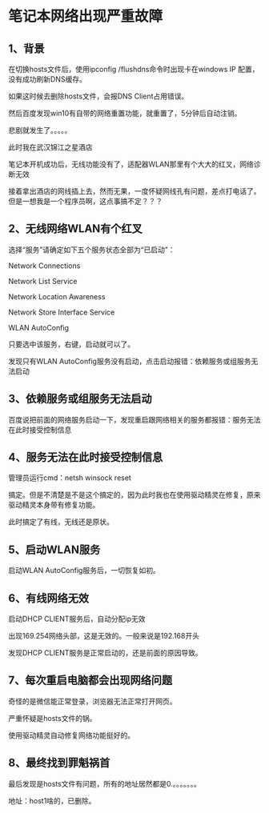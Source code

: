 # 笔记本网络出现严重故障

## 1、背景
在切换hosts文件后，使用ipconfig /flushdns命令时出现卡在windows IP 配置，没有成功刷新DNS缓存。

如果这时候去删除hosts文件，会报DNS Client占用错误。


然后百度发现win10有自带的网络重置功能，就重置了，5分钟后自动注销。

悲剧就发生了。。。。。

此时我在武汉锦江之星酒店


笔记本开机成功后，无线功能没有了，适配器WLAN那里有个大大的红叉，网络诊断无效

接着拿出酒店的网线插上去，然而无果，一度怀疑网线孔有问题，差点打电话了。但是一想我是一个程序员啊，这点事搞不定？？？

## 2、无线网络WLAN有个红叉
选择“服务”请确定如下五个服务状态全部为“已启动”：

Network Connections

Network List Service

Network Location Awareness

Network Store Interface Service

WLAN AutoConfig

只要选中该服务，右键，启动就可以了。

发现只有WLAN AutoConfig服务没有启动，点击启动报错：依赖服务或组服务无法启动

## 3、依赖服务或组服务无法启动

百度说把前面的网络服务启动一下，发现重启跟网络相关的服务都报错：服务无法在此时接受控制信息

## 4、服务无法在此时接受控制信息

管理员运行cmd：netsh winsock reset

搞定。但是不清楚是不是这个搞定的，因为此时我也在使用驱动精灵在修复，原来驱动精灵本身带有修复功能。

此时搞定了有线，无线还是原状。

## 5、启动WLAN服务

启动WLAN AutoConfig服务后，一切恢复如初。

## 6、有线网络无效

启动DHCP CLIENT服务后，自动分配ip无效

出现169.254网络头部，这是无效的。一般来说是192.168开头

发现DHCP CLIENT服务是正常启动的，还是前面的原因导致。

## 7、每次重启电脑都会出现网络问题

奇怪的是微信能正常登录，浏览器无法正常打开网页。

严重怀疑是hosts文件的锅。

使用驱动精灵自动修复网络功能挺好的。

## 8、最终找到罪魁祸首
最后发现是hosts文件有问题，所有的地址居然都是0.。。。。。。。

地址：host1啥的，已删除。
























